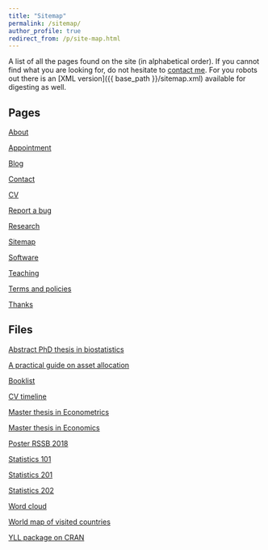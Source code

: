 ```yaml
---
title: "Sitemap"
permalink: /sitemap/
author_profile: true
redirect_from: /p/site-map.html
---
```


A list of all the pages found on the site (in alphabetical order). If you cannot find what you are looking for, do not hesitate to <a href="/contact/">contact me</a>. For you robots out there is an [XML version]({{ base_path }}/sitemap.xml) available for digesting as well.

<h2>Pages</h2>

<a href="/">About</a>

<a href="/rdv/">Appointment</a>

<a href="/blog/">Blog</a>

<a href="/contact/">Contact</a>

<a href="/cv/">CV</a>

<a href="/report-bug/">Report a bug</a>

<a href="/research/">Research</a>

<a href="/sitemap/">Sitemap</a>

<a href="/software/">Software</a>

<a href="/teaching/">Teaching</a>

<a href="/terms/">Terms and policies</a>

<a href="/thanks/">Thanks</a>

<h2>Files</h2>

<a href="/files/Thesis_abstract_EN.pdf" target="_blank" rel="noopener">Abstract PhD thesis in biostatistics</a>

<a href="https://antoinesoetewey.shinyapps.io/optimal-asset-allocation/" target="_blank" rel="noopener">A practical guide on asset allocation</a>

<a href="/files/booklist.html" target="_blank" rel="noopener">Booklist</a>

<a href="/files/CV_timeline_antoinesoetewey.html" target="_blank" rel="noopener">CV timeline</a>

<a href="/files/SOETEWEY-ANTOINE-6083256-ECONOMETRICS-THESIS.pdf" target="_blank" rel="noopener">Master thesis in Econometrics</a>

<a href="/files/Thesis_Antoine_Soetewey_MSc_Eco.pdf" target="_blank" rel="noopener">Master thesis in Economics</a>

<a href="/files/Poster_RSSB_2018.pdf" target="_blank" rel="noopener">Poster RSSB 2018</a>

<a href="https://antoinesoetewey.shinyapps.io/statistics-101/" target="_blank" rel="noopener">Statistics 101</a>

<a href="https://antoinesoetewey.shinyapps.io/statistics-201/" target="_blank" rel="noopener">Statistics 201</a>

<a href="https://antoinesoetewey.shinyapps.io/statistics-202/" target="_blank" rel="noopener">Statistics 202</a>

<a href="https://antoinesoetewey.shinyapps.io/word-cloud/" target="_blank" rel="noopener">Word cloud</a>

<a href="/files/visited-places.html" target="_blank" rel="noopener">World map of visited countries</a>

<a href="/files/years-of-life-lost-yll.pdf" target="_blank" rel="noopener">YLL package on CRAN</a>